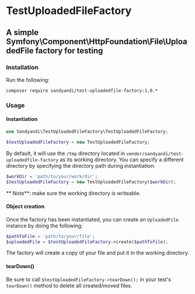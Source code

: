 # TestUploadedFileFactory
## A simple Symfony\Component\HttpFoundation\File\UploadedFile factory for testing

### Installation
Run the following:
```
composer require sandyandi/test-uploadedfile-factory:1.0.*
```

### Usage

#### Instantiation
```php
use Sandyandi\TestUploadedFileFactory\TestUploadedFileFactory;

$testUploadedFileFactory = new TestUploadedFileFactory;
```
By default, it will use the `/tmp` directory located in `vendor/sandyandi/test-uploadedfile-factory` as its working directory. You can specify a different directory by specifying the directory path during instantiation:
```php
$workDir = 'path/to/your/work/dir';
$testUploadedFileFactory = new TestUploadedFileFactory($workDir);
```
** Note**: make sure the working directory is writeable.

#### Object creation
Once the factory has been instantiated, you can create an `UploadedFile` instance by doing the following:
```php
$pathToFile = 'path/to/your/file';
$uploadedFile = $testUploadedFileFactory->create($pathTofile);
```
The factory will create a copy of your file and put it in the working directory.

#### tearDown()
Be sure to call `$testUploadedFileFactory->tearDown();` in your test's `tearDown()` method to delete all created/moved files.
